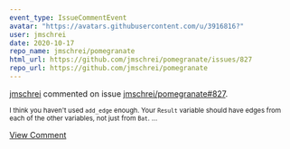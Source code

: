 ```yaml
---
event_type: IssueCommentEvent
avatar: "https://avatars.githubusercontent.com/u/3916816?"
user: jmschrei
date: 2020-10-17
repo_name: jmschrei/pomegranate
html_url: https://github.com/jmschrei/pomegranate/issues/827
repo_url: https://github.com/jmschrei/pomegranate
---
```


<a href='https://github.com/jmschrei' target='_blank'>jmschrei</a> commented on issue <a href='https://github.com/jmschrei/pomegranate/issues/827' target='_blank'>jmschrei/pomegranate#827</a>.

<small>I think you haven't used `add_edge` enough. Your `Result` variable should have edges from each of the other variables, not just from `Bat`. ...</small>

<a href='https://github.com/jmschrei/pomegranate/issues/827' target='_blank'>View Comment</a>